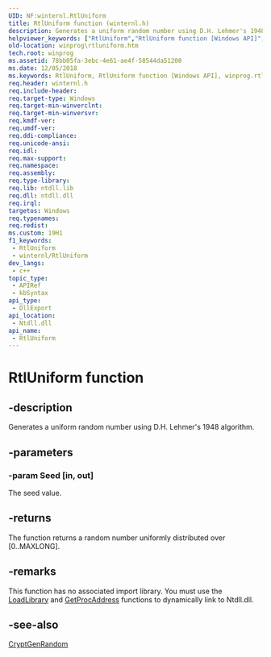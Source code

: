 ```yaml
---
UID: NF:winternl.RtlUniform
title: RtlUniform function (winternl.h)
description: Generates a uniform random number using D.H. Lehmer's 1948 algorithm.
helpviewer_keywords: ["RtlUniform","RtlUniform function [Windows API]","winprog.rtluniform","winternl/RtlUniform"]
old-location: winprog\rtluniform.htm
tech.root: winprog
ms.assetid: 78bb05fa-3ebc-4e61-ae4f-58544da51200
ms.date: 12/05/2018
ms.keywords: RtlUniform, RtlUniform function [Windows API], winprog.rtluniform, winternl/RtlUniform
req.header: winternl.h
req.include-header: 
req.target-type: Windows
req.target-min-winverclnt: 
req.target-min-winversvr: 
req.kmdf-ver: 
req.umdf-ver: 
req.ddi-compliance: 
req.unicode-ansi: 
req.idl: 
req.max-support: 
req.namespace: 
req.assembly: 
req.type-library: 
req.lib: ntdll.lib
req.dll: ntdll.dll
req.irql: 
targetos: Windows
req.typenames: 
req.redist: 
ms.custom: 19H1
f1_keywords:
 - RtlUniform
 - winternl/RtlUniform
dev_langs:
 - c++
topic_type:
 - APIRef
 - kbSyntax
api_type:
 - DllExport
api_location:
 - Ntdll.dll
api_name:
 - RtlUniform
---
```


# RtlUniform function


## -description

Generates a uniform random number using D.H. Lehmer's 1948 algorithm.

## -parameters

### -param Seed [in, out]

The seed value.

## -returns

 The function returns a random number uniformly distributed over [0..MAXLONG].

## -remarks

This function has no associated import library. You must use the <a href="/windows/desktop/api/libloaderapi/nf-libloaderapi-loadlibrarya">LoadLibrary</a> and <a href="/windows/desktop/api/libloaderapi/nf-libloaderapi-getprocaddress">GetProcAddress</a> functions to dynamically link to Ntdll.dll.

## -see-also

<a href="/windows/desktop/api/wincrypt/nf-wincrypt-cryptgenrandom">CryptGenRandom</a>